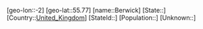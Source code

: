 ﻿---
location: [55.77,-2]
type: City
tags:
- geo/City


SpocWebEntityId: 29150
isDeleted: false
confidential: public

---
[geo-lon::-2]
[geo-lat::55.77]
[name::Berwick]
[State::]
[Country::[United_Kingdom](geo/Continent/Europe/United_Kingdom.md)]
[StateId::]
[Population::]
[Unknown::]

